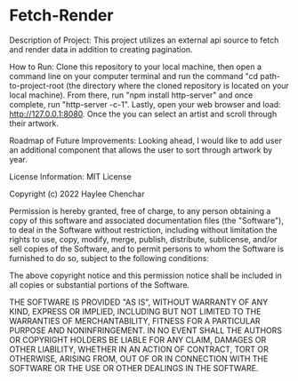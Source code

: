# Fetch-Render
Description of Project: This project utilizes an external api source to fetch and render data in addition to creating pagination.

How to Run: Clone this repository to your local machine, then open a command line on your computer terminal and run the command "cd path-to-project-root (the directory where the cloned repository is located on your local machine). From there, run "npm install http-server" and once complete, run "http-server -c-1". Lastly, open your web browser and load: http://127.0.0.1:8080. Once the you can select an artist and scroll through their artwork.

Roadmap of Future Improvements: Looking ahead, I would like to add user an additional component that allows the user to sort through artwork by year.

License Information: MIT License

Copyright (c) 2022 Haylee Chenchar

Permission is hereby granted, free of charge, to any person obtaining a copy of this software and associated documentation files (the "Software"), to deal in the Software without restriction, including without limitation the rights to use, copy, modify, merge, publish, distribute, sublicense, and/or sell copies of the Software, and to permit persons to whom the Software is furnished to do so, subject to the following conditions:

The above copyright notice and this permission notice shall be included in all copies or substantial portions of the Software.

THE SOFTWARE IS PROVIDED "AS IS", WITHOUT WARRANTY OF ANY KIND, EXPRESS OR IMPLIED, INCLUDING BUT NOT LIMITED TO THE WARRANTIES OF MERCHANTABILITY, FITNESS FOR A PARTICULAR PURPOSE AND NONINFRINGEMENT. IN NO EVENT SHALL THE AUTHORS OR COPYRIGHT HOLDERS BE LIABLE FOR ANY CLAIM, DAMAGES OR OTHER LIABILITY, WHETHER IN AN ACTION OF CONTRACT, TORT OR OTHERWISE, ARISING FROM, OUT OF OR IN CONNECTION WITH THE SOFTWARE OR THE USE OR OTHER DEALINGS IN THE SOFTWARE.
